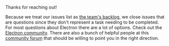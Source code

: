 Thanks for reaching out!

Because we treat our issues list as [the team's backlog](https://en.wikipedia.org/wiki/Scrum_(software_development)#Product_backlog), we close issues that are questions since they don't represent a task needing to be completed. For most questions about Electron there are a lot of options.
Check out the [Electron community](https://github.com/electron/electron#community). There are also a bunch of helpful people at this [community forum](https://discuss.atom.io/c/electron) that should be willing to point you in the right direction.
